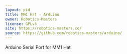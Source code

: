 ```yaml
---
layout: pid
title: MM1 Hat - Arduino
owner: Robotics-Masters
license: GPLv3
site: https://robotics-masters.co/
source: https://github.com/robotics-masters/arduino/
---
```

Arduino Serial Port for MM1 Hat
